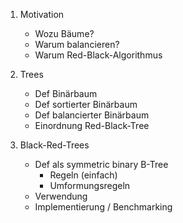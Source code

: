 
1. Motivation
    - Wozu Bäume?
    - Warum balancieren?
    - Warum Red-Black-Algorithmus
2. Trees
    - Def Binärbaum
    - Def sortierter Binärbaum
    - Def balancierter Binärbaum
    - Einordnung Red-Black-Tree

3. Black-Red-Trees
    - Def als symmetric binary B-Tree
        - Regeln (einfach)
        - Umformungsregeln
    - Verwendung
    - Implementierung / Benchmarking